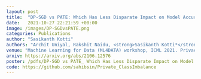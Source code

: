 ```yaml
---
layout: post
title:  "DP-SGD vs PATE: Which Has Less Disparate Impact on Model Accuracy?"
date:   2021-10-27 22:21:59 +00:00
image: /images/DP-SGDvsPATE.png
categories: Publications
author: "Sasikanth Kotti"
authors: "Archit Uniyal, Rakshit Naidu, <strong>Sasikanth Kotti*</strong>, Sahib Singh, Patrik Joslin Kenfack, Fatemehsadat Mireshghallah, Andrew Trask"
venue: "Machine Learning for Data (ML4DATA) workshop, ICML 2021. Privacy-Preserving Machine Learning (PPML) workshop, CCS 2021."
arxiv: https://arxiv.org/abs/2106.12576
poster: /pdfs/DP-SGD vs PATE_ Which Has Less Disparate Impact on Model Accuracy_.pdf
code: https://github.com/sahibsin/Private_ClassImbalance
---
```

